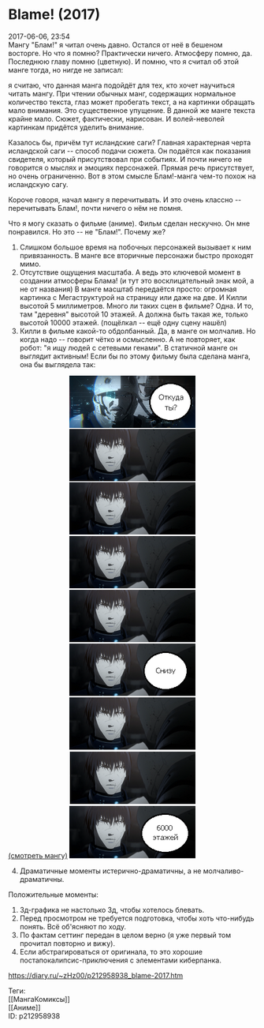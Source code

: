 Blame! (2017)
==============

   
 2017-06-06, 23:54   
  Мангу "Блам!" я читал очень давно. Остался от неё в бешеном восторге. Но что я помню? Практически ничего. Атмосферу помню, да. Последнюю главу помню (цветную). И помню, что я считал об этой манге тогда, но нигде не записал:   
   
 я считаю, что данная манга подойдёт для тех, кто хочет научиться читать мангу. При чтении обычных манг, содержащих нормальное количество текста, глаз может пробегать текст, а на картинки обращать мало внимания. Это существенное упущение. В данной же манге текста крайне мало. Сюжет, фактически, нарисован. И волей-неволей картинкам придётся уделить внимание.   
   
 Казалось бы, причём тут исландские саги? Главная характерная черта исландской саги -- способ подачи сюжета. Он подаётся как показания свидетеля, который присутствовал при событиях. И почти ничего не говорится о мыслях и эмоциях персонажей. Прямая речь присутствует, но очень ограниченно. Вот в этом смысле Блам!-манга чем-то похож на исландскую сагу.   
   
 Короче говоря, начал мангу я перечитывать. И это очень классно -- перечитывать Блам!, почти ничего о нём не помня.   
   
 Что я могу сказать о фильме (аниме). Фильм сделан нескучно. Он мне понравился. Но это -- не "Блам!". Почему же?   
 1. Слишком большое время на побочных персонажей вызывает к ним привязанность. В манге все вторичные персонажи быстро проходят мимо.   
 2. Отсутствие ощущения масштаба. А ведь это ключевой момент в создании атмосферы Блама! (и тут это восклицательный знак мой, а не от названия) В манге масштаб передаётся просто: огромная картинка с Мегаструктурой на страницу или даже на две. И Килли высотой 5 миллиметров. Много ли таких сцен в фильме? Одна. И то, там "деревня" высотой 10 этажей. А должна быть такая же, только высотой 10000 этажей. (пощёлкал -- ещё одну сцену нашёл)   
 3. Килли в фильме какой-то обдолбанный. Да, в манге он молчалив. Но когда надо -- говорит чётко и осмысленно. А не повторяет, как робот: "я ищу людей с сетевыми генами". В статичной манге он выглядит активным! Если бы по этому фильму была сделана манга, она бы выглядела так:   
   
   [(смотреть мангу)](https://zHz00.diary.ru/p212958938.htm?index=1#linkmore212958938m1)    ![](pics/DPvU3tG.png)      
   
 4. Драматичные моменты истерично-драматичны, а не молчаливо-драматичны.   
   
 Положительные моменты:   
 1. 3д-графика не настолько 3д, чтобы хотелось блевать.   
 2. Перед просмотром не требуется подготовка, чтобы хоть что-нибудь понять. Всё об'ясняют по ходу.   
 3. По фактам сеттинг передан в целом верно (я уже первый том прочитал повторно и вижу).   
 4. Если абстрагироваться от оригинала, то это хорошие постапокалипсис-приключения с элементами киберпанка.   
    
 <https://diary.ru/~zHz00/p212958938_blame-2017.htm>   
   
 Теги:   
 [[МангаКомиксы]]   
 [[Аниме]]   
 ID: p212958938